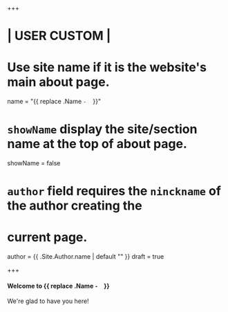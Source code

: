 +++

# | USER CUSTOM |

# Use site name if it is the website's main about page.
name = "{{ replace .Name `-` ` ` }}"
# `showName` display the site/section name at the top of about page.
showName = false
# `author` field requires the `ninckname` of the author creating the
# current page.
author = {{ .Site.Author.name | default "" }}
draft = true

+++

<!-- Write "about" description here! -->

#### Welcome to {{ replace .Name `-` ` ` }}

We're glad to have you here!
